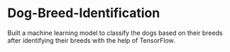 # Dog-Breed-Identification
Built a machine learning model to classify the dogs based on their breeds after identifying their breeds with the help of TensorFlow.
